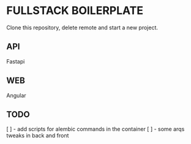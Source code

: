 # FULLSTACK BOILERPLATE

Clone this repository, delete remote and start a new project.

## API

Fastapi

## WEB

Angular

## TODO

[ ] - add scripts for alembic commands in the container
[ ] - some arqs tweaks in back and front

